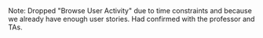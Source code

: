 ##
Note: Dropped "Browse User Activity" due to time constraints and because we already have enough user stories. Had confirmed with the professor and TAs.

